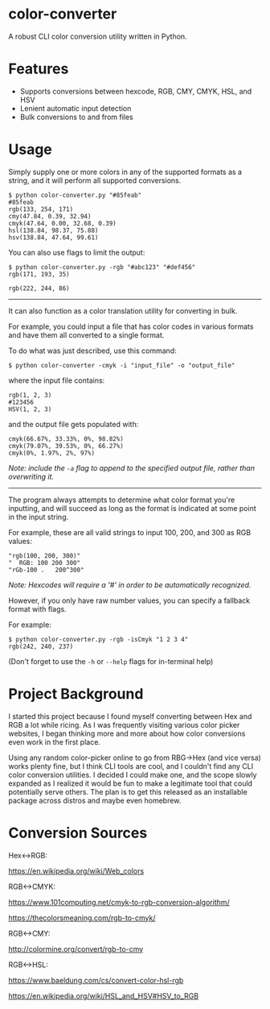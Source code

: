 # color-converter

A robust CLI color conversion utility written in Python.

# Features

- Supports conversions between hexcode, RGB, CMY, CMYK, HSL, and HSV
- Lenient automatic input detection
- Bulk conversions to and from files

# Usage

Simply supply one or more colors in any of the supported formats as a string, and it will perform all supported conversions.

```
$ python color-converter.py "#85feab"
#85feab
rgb(133, 254, 171)
cmy(47.84, 0.39, 32.94)
cmyk(47.64, 0.00, 32.68, 0.39)
hsl(138.84, 98.37, 75.88)
hsv(138.84, 47.64, 99.61)
```

You can also use flags to limit the output:

```
$ python color-converter.py -rgb "#abc123" "#def456"
rgb(171, 193, 35)

rgb(222, 244, 86)

```

---

It can also function as a color translation utility for converting in bulk.

For example, you could input a file that has color codes in various formats and have them all converted to a single format.

To do what was just described, use this command:

```
$ python color-converter -cmyk -i "input_file" -o "output_file"
```

where the input file contains:

```
rgb(1, 2, 3)
#123456
HSV(1, 2, 3)
```

and the output file gets populated with:

```
cmyk(66.67%, 33.33%, 0%, 98.82%)
cmyk(79.07%, 39.53%, 0%, 66.27%)
cmyk(0%, 1.97%, 2%, 97%)
```

_Note: include the `-a` flag to append to the specified output file, rather than overwriting it._

---

The program always attempts to determine what color format you're inputting, and will succeed as long as the format is indicated at some point in the input string.

For example, these are all valid strings to input 100, 200, and 300 as RGB values:

```
"rgb(100, 200, 300)"
"  RGB: 100 200 300"
"rGb-100 .   200^300"
```

_Note: Hexcodes will require a '#' in order to be automatically recognized._

However, if you only have raw number values, you can specify a fallback format with flags.

For example:

```
$ python color-converter.py -rgb -isCmyk "1 2 3 4"
rgb(242, 240, 237)
```

(Don't forget to use the `-h` or `--help` flags for in-terminal help)

# Project Background

I started this project because I found myself converting between Hex and RGB a lot while ricing. As I was frequently visiting various color picker websites, I began thinking more and more about how color conversions even work in the first place.

Using any random color-picker online to go from RBG->Hex (and vice versa) works plenty fine, but I think CLI tools are cool, and I couldn't find any CLI color conversion utilities. I decided I could make one, and the scope slowly expanded as I realized it would be fun to make a legitimate tool that could potentially serve others. The plan is to get this released as an installable package across distros and maybe even homebrew.

# Conversion Sources

Hex<->RGB:

https://en.wikipedia.org/wiki/Web_colors

RGB<->CMYK:

https://www.101computing.net/cmyk-to-rgb-conversion-algorithm/

https://thecolorsmeaning.com/rgb-to-cmyk/

RGB<->CMY:

http://colormine.org/convert/rgb-to-cmy

RGB<->HSL:

https://www.baeldung.com/cs/convert-color-hsl-rgb

https://en.wikipedia.org/wiki/HSL_and_HSV#HSV_to_RGB
